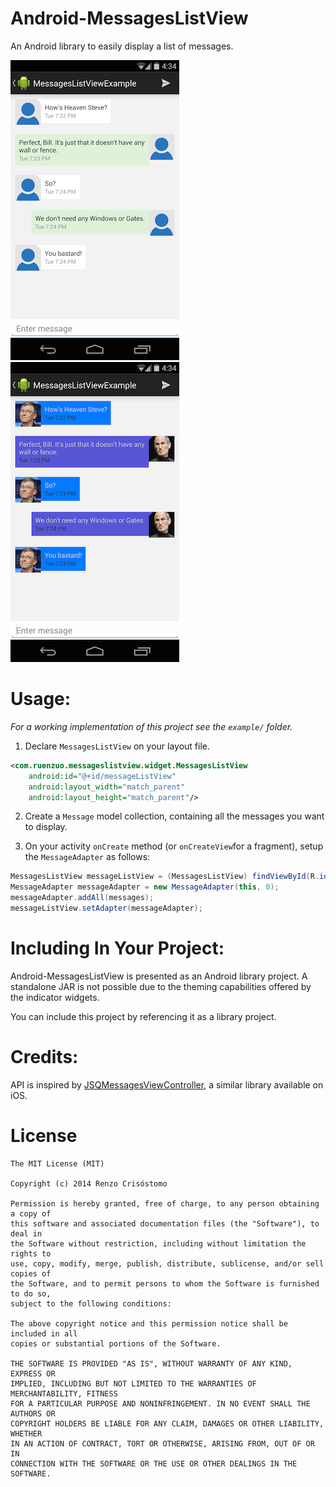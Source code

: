 Android-MessagesListView
========================

An Android library to easily display a list of messages.

![android-facade-screenshot-1.png](https://raw.githubusercontent.com/Ruenzuo/res/master/android-messageslistview-screenshot-1.png)&nbsp;
![android-facade-screenshot-2.png](https://raw.githubusercontent.com/Ruenzuo/res/master/android-messageslistview-screenshot-2.png)

Usage:
======

_For a working implementation of this project see the `example/` folder._

1. Declare `MessagesListView` on your layout file.

```xml
<com.ruenzuo.messageslistview.widget.MessagesListView
    android:id="@+id/messageListView"
    android:layout_width="match_parent"
    android:layout_height="match_parent"/>
```

2. Create a `Message` model collection, containing all the messages you want to display.

3. On your activity `onCreate` method (or `onCreateView`for a fragment), setup the `MessageAdapter` as follows:

```java
MessagesListView messageListView = (MessagesListView) findViewById(R.id.messageListView);
MessageAdapter messageAdapter = new MessageAdapter(this, 0);
messageAdapter.addAll(messages);
messageListView.setAdapter(messageAdapter);
```

Including In Your Project:
==========================

Android-MessagesListView is presented as an Android library project. A standalone JAR is not possible due to the theming capabilities offered by the indicator widgets.

You can include this project by referencing it as a library project.

Credits:
========

API is inspired by [JSQMessagesViewController](https://github.com/jessesquires/JSQMessagesViewController), a similar library available on iOS.

License
=======

    The MIT License (MIT)

    Copyright (c) 2014 Renzo Crisóstomo

    Permission is hereby granted, free of charge, to any person obtaining a copy of
    this software and associated documentation files (the "Software"), to deal in
    the Software without restriction, including without limitation the rights to
    use, copy, modify, merge, publish, distribute, sublicense, and/or sell copies of
    the Software, and to permit persons to whom the Software is furnished to do so,
    subject to the following conditions:

    The above copyright notice and this permission notice shall be included in all
    copies or substantial portions of the Software.

    THE SOFTWARE IS PROVIDED "AS IS", WITHOUT WARRANTY OF ANY KIND, EXPRESS OR
    IMPLIED, INCLUDING BUT NOT LIMITED TO THE WARRANTIES OF MERCHANTABILITY, FITNESS
    FOR A PARTICULAR PURPOSE AND NONINFRINGEMENT. IN NO EVENT SHALL THE AUTHORS OR
    COPYRIGHT HOLDERS BE LIABLE FOR ANY CLAIM, DAMAGES OR OTHER LIABILITY, WHETHER
    IN AN ACTION OF CONTRACT, TORT OR OTHERWISE, ARISING FROM, OUT OF OR IN
    CONNECTION WITH THE SOFTWARE OR THE USE OR OTHER DEALINGS IN THE SOFTWARE.
